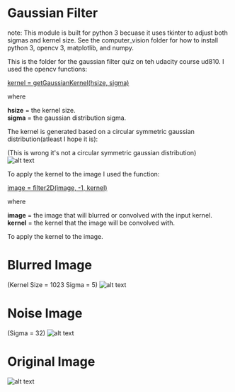 # Gaussian Filter
note: This module is built for python 3 becuase it uses tkinter to adjust both sigmas and kernel size. See the computer_vision folder for how to install python 3, opencv 3, matplotlib, and numpy. 

This is the folder for the gaussian filter quiz on teh udacity course ud810. I used the opencv functions:  

[kernel = getGaussianKernel(hsize, sigma)](https://docs.opencv.org/3.0-beta/modules/imgproc/doc/filtering.html#getgaussiankernel)  

where  

**hsize** = the kernel size.  
**sigma** = the gaussian distribution sigma.  

The kernel is generated based on a circular symmetric gaussian distribution(atleast I hope it is):

(This is wrong it's not a circular symmetric gaussian distribution)  
![alt text](https://raw.github.com/ataffe/computer_vision/master/Math_Screenshots/circular_sym_gauss.PNG)

To apply the kernel to the image I used the function:

[image = filter2D(image, -1, kernel)](https://docs.opencv.org/2.4/modules/imgproc/doc/filtering.html#filter2d)

where   

**image** = the image that will blurred or convolved with the input kernel.  
**kernel** = the kernel that the image will be convolved with.  

To apply the kernel to the image.

# Blurred Image
(Kernel Size = 1023   Sigma = 5)
![alt text](https://raw.github.com/ataffe/computer_vision/master/Gaussian_Filter/PeoriaCityHall_blur.jpg)

# Noise Image
(Sigma = 32)
![alt text](https://raw.github.com/ataffe/computer_vision/master/Gaussian_Filter/PeoriaCityHall_noisy.jpg)

# Original Image
![alt text](https://raw.github.com/ataffe/computer_vision/master/Gaussian_Filter/PeoriaCityHall.JPG)


